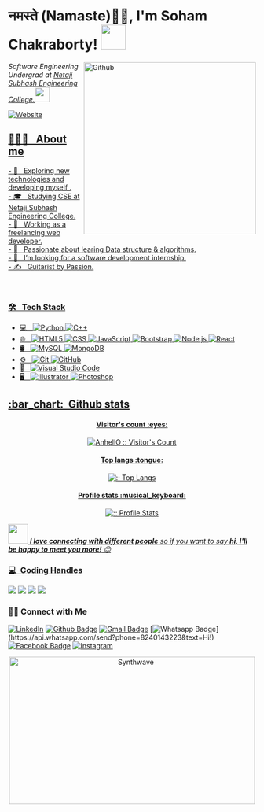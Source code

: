 <h1>नमस्ते (Namaste)🙏🏻, I'm Soham Chakraborty! <img src="https://media.giphy.com/media/mGcNjsfWAjY5AEZNw6/giphy.gif" width="50"></h1>
<!-- <img align='right' src="https://media.giphy.com/media/M9gbBd9nbDrOTu1Mqx/giphy.gif" width="230"> -->
<img width="350" align="right" alt="Github" src="https://user-images.githubusercontent.com/48678280/88862734-4903af80-d201-11ea-968b-9c939d88a37c.gif" />

<p><em>Software Engineering Undergrad at <a href="http://www.nsec.ac.in">Netaji Subhash Engineering College.</a><img src="https://media.giphy.com/media/WUlplcMpOCEmTGBtBW/giphy.gif" width="30"> 
</em></p>
<a href="https://www.anandmainali.com.np" target="_blank"><img alt="Website" src="https://img.shields.io/badge/Website-www.anandmainali.com.np-blue?style=flat&logo=google-chrome">
<h2 >👨🏻‍💻 &nbsp; About me</h2>
- 🤔 &nbsp; Exploring new technologies and developing myself .<br/>
- 🎓 &nbsp; Studying CSE at Netaji Subhash Engineering College.<br/>
- 💼 &nbsp; Working as a freelancing web developer.<br/>
- 🌱 &nbsp; Passionate about learing Data structure & algorithms.<br/>
- 👯 &nbsp; I’m looking for a software development internship. <br/>
- ✍️ &nbsp; Guitarist by Passion.<br/><br/><br/>
<h3> 🛠 &nbsp; Tech Stack</h3>

- 💻 &nbsp;
  ![Python](https://img.shields.io/badge/-Python-333333?style=flat&logo=python)
  ![C++](https://img.shields.io/badge/-C++-333333?style=flat&logo=C%2B%2B&logoColor=00599C)
- 🌐 &nbsp;
  ![HTML5](https://img.shields.io/badge/-HTML5-333333?style=flat&logo=HTML5)
  ![CSS](https://img.shields.io/badge/-CSS-333333?style=flat&logo=CSS3&logoColor=1572B6)
  ![JavaScript](https://img.shields.io/badge/-JavaScript-333333?style=flat&logo=javascript)
  ![Bootstrap](https://img.shields.io/badge/-Bootstrap-333333?style=flat&logo=bootstrap&logoColor=563D7C)
  ![Node.js](https://img.shields.io/badge/-Node.js-333333?style=flat&logo=node.js)
  ![React](https://img.shields.io/badge/-React-333333?style=flat&logo=react)
-  🛢 &nbsp;
  ![MySQL](https://img.shields.io/badge/-MySQL-333333?style=flat&logo=mysql)
  ![MongoDB](https://img.shields.io/badge/-MongoDB-333333?style=flat&logo=mongodb)
- ⚙️ &nbsp;
  ![Git](https://img.shields.io/badge/-Git-333333?style=flat&logo=git)
  ![GitHub](https://img.shields.io/badge/-GitHub-333333?style=flat&logo=github)
- 🔧 &nbsp;
  ![Visual Studio Code](https://img.shields.io/badge/-Visual%20Studio%20Code-333333?style=flat&logo=visual-studio-code&logoColor=007ACC)
- 🖥 &nbsp;
  ![Illustrator](https://img.shields.io/badge/-Illustrator-333333?style=flat&logo=adobe-illustrator)
  ![Photoshop](https://img.shields.io/badge/-Photoshop-333333?style=flat&logo=adobe-photoshop)
<h2 align="">:bar_chart: &nbsp;Github stats </h2>
<h4 align="center">Visitor's count :eyes:</h4>
<p align="center"><img src="https://profile-counter.glitch.me/Soham-Official/count.svg" alt="AnhellO :: Visitor's Count" /></p>

<h4 align="center">Top langs :tongue:</h4>

<p align="center"><img src="https://github-readme-stats.vercel.app/api/top-langs/?username=Soham-Official&langs_count=10&theme=tokyonight&layout=compact" alt=":: Top Langs" /></p>

<h4 align="center">Profile stats :musical_keyboard:</h4>

<p align="center"><img src="https://github-readme-stats.vercel.app/api?username=Soham-Official&show_icons=true&theme=synthwave" alt=" :: Profile Stats" /></p>

<img src="https://media.giphy.com/media/LnQjpWaON8nhr21vNW/giphy.gif" width="40"> <em><b>I love connecting with different people</b> so if you want to say <b>hi, I'll be happy to meet you more!</b> 😊</em>
<h3> 💻 &nbsp;Coding Handles </h3>

[![](https://img.shields.io/badge/Codechef-ayushkumar25-grey)](https://www.linkedin.com/in/ayushkumar25/)
[![](https://img.shields.io/badge/Gmail-ayush2608%40gmail.com-red)](mailto:ayush2608@gmail.com)
[![](https://img.shields.io/badge/Telegram-%40ayushkumar__25-blue)](https://t.me/ayushkumar_25)
[![](https://img.shields.io/badge/HackerRank-ayushkumar__25-brightgreen)](https://www.hackerrank.com/ayushkumar_25)

<h3> 🤝🏻 Connect with Me </h3>
  
<a href="https://www.linkedin.com/in/soham-chakraborty-69aa70192/" target="_blank"><img src="https://img.shields.io/badge/LinkedIn-%230077B5.svg?&style=flat-square&logo=linkedin&logoColor=white" alt="LinkedIn"></a>
[![Github Badge](https://img.shields.io/badge/-Github-232323?style=flat-square&logo=Github&logoColor=white&link=https://space.bilibili.com/7708412)](https://github.com/Soham-Official)
[![Gmail Badge](https://img.shields.io/badge/-Gmail-c14438?style=flat-square&logo=Gmail&logoColor=white&link=mailto:soham.chakrabortyofficial@gmail.com)](mailto:soham.chakrabortyofficial@gmail.com)
[![Whatsapp Badge](https://img.shields.io/badge/-Whatsapp-4CA143?style=flat-square&labelColor=4CA143&logo=whatsapp&logoColor=white&link=https://api.whatsapp.com/send?phone=8240143223&text=Hi!)](https://api.whatsapp.com/send?phone=8240143223&text=Hi!)
[![Facebook Badge](https://img.shields.io/badge/-Facebook-3b5998?style=flat-square&labelColor=3b5998&logo=facebook&logoColor=white&link=https://www.facebook.com/soham.chakraborty.5855/)](https://www.facebook.com/soham.chakraborty.5855/)
<a href="https://www.instagram.com/d_y_n_a_m_i_c_d_u_de/" target="_blank"><img src="https://img.shields.io/badge/Instagram-%23E4405F.svg?&style=flat-square&logo=instagram&logoColor=white" alt="Instagram"></a>

<p align="center"><img src="https://thumbs.gfycat.com/GoodnaturedFondGaur-size_restricted.gif" alt="Synthwave" height="300" width="500"></p>

